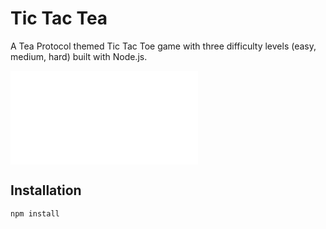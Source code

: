 # Tic Tac Tea

A Tea Protocol themed Tic Tac Toe game with three difficulty levels (easy, medium, hard) built with Node.js.

![Tic Tac Tea Logo](./assets/logo.txt)

## Installation

```bash
npm install
